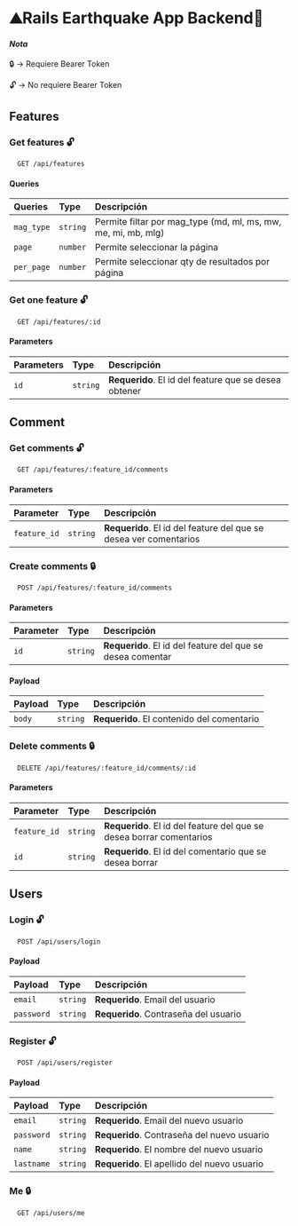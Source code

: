 # ⛰️Rails Earthquake App Backend💎

#### _Nota_

🔒 -> Requiere Bearer Token

🔓 -> No requiere Bearer Token

## Features

### Get features 🔓

```http
  GET /api/features
```

#### Queries

| Queries    | Type     | Descripción                                                   |
| :--------- | :------- | :------------------------------------------------------------ |
| `mag_type` | `string` | Permite filtar por mag_type (md, ml, ms, mw, me, mi, mb, mlg) |
| `page`     | `number` | Permite seleccionar la página                                 |
| `per_page` | `number` | Permite seleccionar qty de resultados por página              |

### Get one feature 🔓

```http
  GET /api/features/:id
```

#### Parameters

| Parameters | Type     | Descripción                                           |
| :--------- | :------- | :---------------------------------------------------- |
| `id`       | `string` | **Requerido**. El id del feature que se desea obtener |

## Comment

### Get comments 🔓

```http
  GET /api/features/:feature_id/comments
```

#### Parameters

| Parameter    | Type     | Descripción                                                       |
| :----------- | :------- | :---------------------------------------------------------------- |
| `feature_id` | `string` | **Requerido**. El id del feature del que se desea ver comentarios |

### Create comments 🔒

```http
  POST /api/features/:feature_id/comments
```

#### Parameters

| Parameter | Type     | Descripción                                                |
| :-------- | :------- | :--------------------------------------------------------- |
| `id`      | `string` | **Requerido**. El id del feature del que se desea comentar |

#### Payload

| Payload | Type     | Descripción                                |
| :------ | :------- | :----------------------------------------- |
| `body`  | `string` | **Requerido**. El contenido del comentario |

### Delete comments 🔒

```http
  DELETE /api/features/:feature_id/comments/:id
```

#### Parameters

| Parameter    | Type     | Descripción                                                          |
| :----------- | :------- | :------------------------------------------------------------------- |
| `feature_id` | `string` | **Requerido**. El id del feature del que se desea borrar comentarios |
| `id`         | `string` | **Requerido**. El id del comentario que se desea borrar              |

## Users

### Login 🔓

```http
  POST /api/users/login
```

#### Payload

| Payload    | Type     | Descripción                           |
| :--------- | :------- | :------------------------------------ |
| `email`    | `string` | **Requerido**. Email del usuario      |
| `password` | `string` | **Requerido**. Contraseña del usuario |

### Register 🔓

```http
  POST /api/users/register
```

#### Payload

| Payload    | Type     | Descripción                                  |
| :--------- | :------- | :------------------------------------------- |
| `email`    | `string` | **Requerido**. Email del nuevo usuario       |
| `password` | `string` | **Requerido**. Contraseña del nuevo usuario  |
| `name`     | `string` | **Requerido**. El nombre del nuevo usuario   |
| `lastname` | `string` | **Requerido**. El apellido del nuevo usuario |

### Me 🔒

```http
  GET /api/users/me
```
